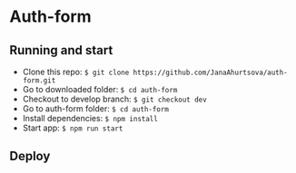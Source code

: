 # Auth-form
## Running and start
* Clone this repo: ```$ git clone https://github.com/JanaAhurtsova/auth-form.git```
* Go to downloaded folder: ```$ cd auth-form```
* Checkout to develop branch: ```$ git checkout dev```
* Go to auth-form folder: ```$ cd auth-form```
* Install dependencies: ```$ npm install```
* Start app: ```$ npm run start```

## Deploy